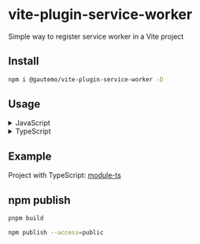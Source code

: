 # vite-plugin-service-worker

Simple way to register service worker in a Vite project

## Install

```sh
npm i @gautemo/vite-plugin-service-worker -D
```

## Usage

<details>
  <summary>JavaScript</summary>

Add `serviceWorkerPlugin` to your `vite.config.js` and specify your service worker filename:

```js
import { defineConfig } from 'vite'
import { serviceWorkerPlugin } from '@gautemo/vite-plugin-service-worker'

export default defineConfig({
  plugins: [
    serviceWorkerPlugin({
      filename: 'sw.js',
    }),
  ],
})
```

Then register your service worker in your src code.

```js
navigator.serviceWorker.register('/sw.js', {
  type: 'module',
})
```

</details>

<details>
  <summary>TypeScript</summary>

Add `serviceWorkerPlugin` to your `vite.config.ts` and specify your service worker filename:

```ts
import { defineConfig } from 'vite'
import { serviceWorkerPlugin } from '@gautemo/vite-plugin-service-worker'

export default defineConfig({
  plugins: [
    serviceWorkerPlugin({
      filename: 'sw.ts',
    }),
  ],
})
```

Then register your service worker in your src code. Import the `serviceWorkerFile` so the plugin can alternate between the .js and .ts extension based on if it's in dev or build.

```ts
import { serviceWorkerFile } from 'virtual:vite-plugin-service-worker'

navigator.serviceWorker.register(serviceWorkerFile, {
  type: 'module',
})
```

Also add the type to your `vite-env.d.ts` file:

```ts
declare module 'virtual:vite-plugin-service-worker' {
  export const serviceWorkerFile: string
}
```

</details>

## Example

Project with TypeScript: [module-ts](./examples/module-ts/)

## npm publish

```sh
pnpm build
```

```sh
npm publish --access=public
```
